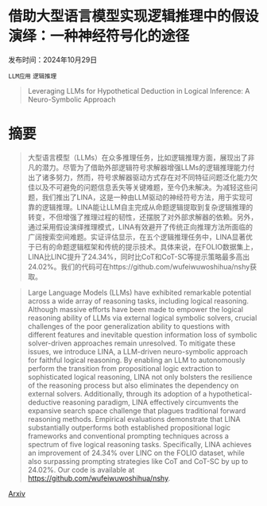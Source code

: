 # 借助大型语言模型实现逻辑推理中的假设演绎：一种神经符号化的途径

发布时间：2024年10月29日

`LLM应用` `逻辑推理`

> Leveraging LLMs for Hypothetical Deduction in Logical Inference: A Neuro-Symbolic Approach

# 摘要

> 大型语言模型（LLMs）在众多推理任务，比如逻辑推理方面，展现出了非凡的潜力。尽管为了借助外部逻辑符号求解器增强LLMs的逻辑推理能力付出了诸多努力，然而，符号求解器驱动方式存在对不同特征问题泛化能力欠佳以及不可避免的问题信息丢失等关键难题，至今仍未解决。为减轻这些问题，我们推出了LINA，这是一种由LLM驱动的神经符号方法，用于实现可靠的逻辑推理。LINA能让LLM自主完成从命题逻辑提取到复杂逻辑推理的转变，不但增强了推理过程的韧性，还摆脱了对外部求解器的依赖。另外，通过采用假设演绎推理模式，LINA有效避开了传统正向推理方法所面临的广阔搜索空间难题。实证评估显示，在五个逻辑推理任务中，LINA显著优于已有的命题逻辑框架和传统的提示技术。具体来说，在FOLIO数据集上，LINA比LINC提升了24.34%，同时比CoT和CoT-SC等提示策略最多高出24.02%。我们的代码可在https://github.com/wufeiwuwoshihua/nshy获取。

> Large Language Models (LLMs) have exhibited remarkable potential across a wide array of reasoning tasks, including logical reasoning. Although massive efforts have been made to empower the logical reasoning ability of LLMs via external logical symbolic solvers, crucial challenges of the poor generalization ability to questions with different features and inevitable question information loss of symbolic solver-driven approaches remain unresolved. To mitigate these issues, we introduce LINA, a LLM-driven neuro-symbolic approach for faithful logical reasoning. By enabling an LLM to autonomously perform the transition from propositional logic extraction to sophisticated logical reasoning, LINA not only bolsters the resilience of the reasoning process but also eliminates the dependency on external solvers. Additionally, through its adoption of a hypothetical-deductive reasoning paradigm, LINA effectively circumvents the expansive search space challenge that plagues traditional forward reasoning methods. Empirical evaluations demonstrate that LINA substantially outperforms both established propositional logic frameworks and conventional prompting techniques across a spectrum of five logical reasoning tasks. Specifically, LINA achieves an improvement of 24.34% over LINC on the FOLIO dataset, while also surpassing prompting strategies like CoT and CoT-SC by up to 24.02%. Our code is available at https://github.com/wufeiwuwoshihua/nshy.

[Arxiv](https://arxiv.org/abs/2410.21779)